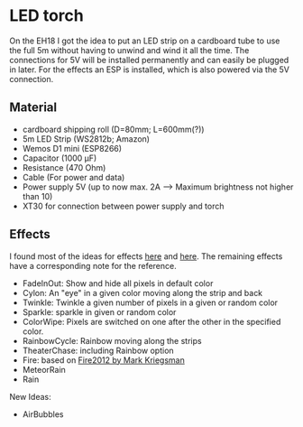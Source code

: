 # LED torch
On the EH18 I got the idea to put an LED strip on a cardboard tube to use the full 5m without having to unwind and wind it all the time. The connections for 5V will be installed permanently and can easily be plugged in later. For the effects an ESP is installed, which is also powered via the 5V connection. 

## Material
  * cardboard shipping roll (D=80mm; L=600mm(?))
  * 5m LED Strip (WS2812b; Amazon)
  * Wemos D1 mini (ESP8266)
  * Capacitor (1000 µF)
  * Resistance (470 Ohm)
  * Cable (For power and data)
  * Power supply 5V (up to now max. 2A --> Maximum brightness not higher than 10)
  * XT30 for connection between power supply and torch

## Effects
I found most of the ideas for effects [here](https://www.tweaking4all.com/hardware/arduino/adruino-led-strip-effects/#LEDStripEffectBlinkingHalloweenEyes) and [here](https://repos.ctdo.de/starcalc/ESP8266-RGB5m). The remaining effects have a corresponding note for the reference.

* FadeInOut: Show and hide all pixels in default color
* Cylon: An "eye" in a given color moving along the strip and back
* Twinkle: Twinkle a given number of pixels in a given or random color
* Sparkle: sparkle in given or random color
* ColorWipe: Pixels are switched on one after the other in the specified color.
* RainbowCycle: Rainbow moving along the strips
* TheaterChase: including Rainbow option
* Fire: based on [Fire2012 by Mark Kriegsman](https://github.com/FastLED/FastLED/blob/master/examples/Fire2012/Fire2012.ino)
* MeteorRain
* Rain

New Ideas:
* AirBubbles




